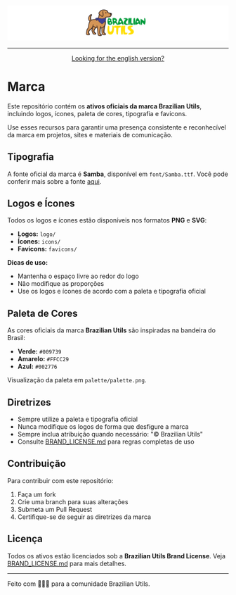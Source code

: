 ![Logo do Brazilian Utils](https://github.com/brazilian-utils/brand/raw/main/github-hero/github-hero.png)

---

<div align="center">

[Looking for the english version?](README_EN.md)

</div>

# Marca

Este repositório contém os **ativos oficiais da marca Brazilian Utils**, incluindo logos, ícones,
paleta de cores, tipografia e favicons.

Use esses recursos para garantir uma presença consistente e reconhecível da marca em projetos, sites
e materiais de comunicação.

## Tipografia

A fonte oficial da marca é **Samba**, disponível em `font/Samba.ttf`.
Você pode conferir mais sobre a fonte [aqui](https://www.dafont.com/pt/samba2.font).

## Logos e Ícones

Todos os logos e ícones estão disponíveis nos formatos **PNG** e **SVG**:

- **Logos:** `logo/`
- **Ícones:** `icons/`
- **Favicons:** `favicons/`

**Dicas de uso:**

- Mantenha o espaço livre ao redor do logo
- Não modifique as proporções
- Use os logos e ícones de acordo com a paleta e tipografia oficial

## Paleta de Cores

As cores oficiais da marca **Brazilian Utils** são inspiradas na bandeira do Brasil:

- **Verde:** `#009739`
- **Amarelo:** `#FFCC29`
- **Azul:** `#002776`

Visualização da paleta em `palette/palette.png`.

## Diretrizes

- Sempre utilize a paleta e tipografia oficial
- Nunca modifique os logos de forma que desfigure a marca
- Sempre inclua atribuição quando necessário: "© Brazilian Utils"
- Consulte [BRAND_LICENSE.md](BRAND_LICENSE.md) para regras completas de uso

## Contribuição

Para contribuir com este repositório:

1. Faça um fork
2. Crie uma branch para suas alterações
3. Submeta um Pull Request
4. Certifique-se de seguir as diretrizes da marca

## Licença

Todos os ativos estão licenciados sob a **Brazilian Utils Brand License**.
Veja [BRAND_LICENSE.md](BRAND_LICENSE.md) para mais detalhes.

---

Feito com 💛💚💙 para a comunidade Brazilian Utils.
